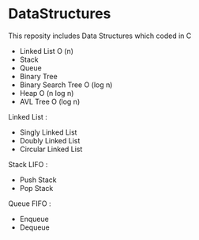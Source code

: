 # DataStructures

This reposity includes Data Structures which coded in C

- Linked List O (n)
- Stack
- Queue
- Binary Tree
- Binary Search Tree O (log n)
- Heap O (n log n)
- AVL Tree O (log n)

Linked List :
- Singly Linked List
- Doubly Linked List
- Circular Linked List

Stack LIFO :
- Push Stack
- Pop Stack

Queue FIFO :
- Enqueue 
- Dequeue





